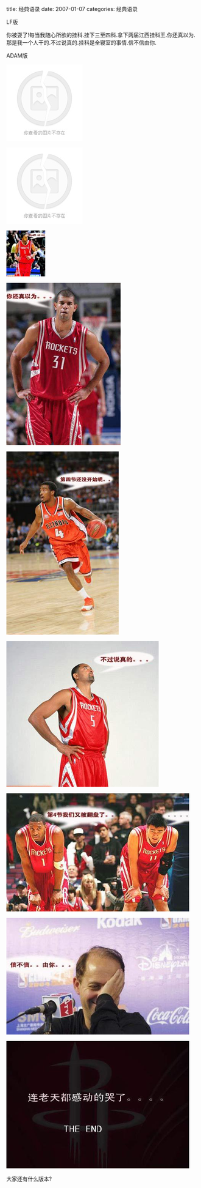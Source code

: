 title: 经典语录
date: 2007-01-07
categories: 经典语录

LF版

你被耍了!每当我随心所欲的挂科.挂下三至四科.拿下两届江西挂科王.你还真以为.那是我一个人干的.不过说真的.挂科是全寝室的事情.信不信由你.

ADAM版 

![](images/5ac8933595a09a1091ef394d.jpg)

![](images/1df2c7093da5e183d0581b43.jpg) 

![](images/282cdf17db421a08c83d6d4c.jpg)

![](images/a93d4fee210228fab3fb957f.jpg)  

![](images/68bb86ef05a9daeecf1b3e7f.jpg)  

![](images/282cdf17db511a08c83d6d7f.jpg)  

![](images/20696f31e83ace18eac4af78.jpg)  

![](images/8da26df406a11fd8f3d38578.jpg)  

![](images/464003ce77a3a838b700c878.jpg)

大家还有什么版本?

